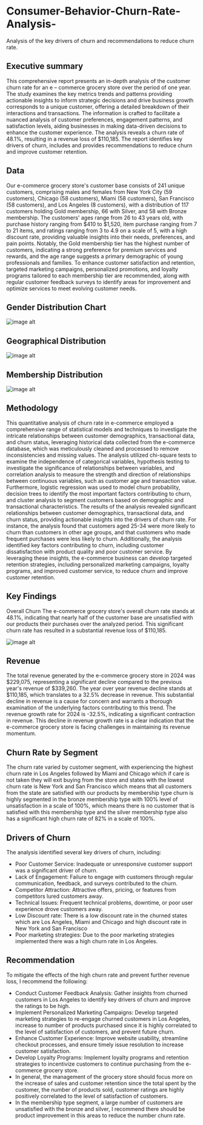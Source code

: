 # Consumer-Behavior-Churn-Rate-Analysis-
Analysis of the key drivers of churn and recommendations to reduce churn rate.

## Executive summary
This comprehensive report presents an in-depth analysis of the customer churn rate for an e – commerce grocery store over the period of one year. The study examines the key metrics trends and patterns providing actionable insights to inform strategic decisions and drive business growth corresponds to a unique customer, offering a detailed breakdown of their interactions and transactions. The information is crafted to facilitate a nuanced analysis of customer preferences, engagement patterns, and satisfaction levels, aiding businesses in making data-driven decisions to enhance the customer experience. The analysis reveals a churn rate of 48.1%, resulting in a revenue loss of $110,185. The report identifies key drivers of churn, includes and provides recommendations to reduce churn and improve customer retention.

## Data 
Our e-commerce grocery store's customer base consists of 241 unique customers, comprising males and females from New York City (59 customers), Chicago (58 customers), Miami (58 customers), San Francisco (58 customers), and Los Angeles (8 customers), with a distribution of 117 customers holding Gold membership, 66 with Silver, and 58 with Bronze membership. The customers' ages range from 26 to 43 years old, with purchase history ranging from $410 to $1,520, item purchase ranging from 7 to 21 items, and ratings ranging from 3 to 4.9 on a scale of 5, with a high discount rate, providing valuable insights into their needs, preferences, and pain points. Notably, the Gold membership tier has the highest number of customers, indicating a strong preference for premium services and rewards, and the age range suggests a primary demographic of young professionals and families. To enhance customer satisfaction and retention, targeted marketing campaigns, personalized promotions, and loyalty programs tailored to each membership tier are recommended, along with regular customer feedback surveys to identify areas for improvement and optimize services to meet evolving customer needs.

## Gender Distribution Chart
![image alt](https://github.com/viko00216/Consumer-Behavior-Churn-Rate-Analysis-/blob/12ea0a8d3e9651aa3b02658935683ae7e6d3e42d/Screenshot%20(47).png)

## Geographical Distribution
![image alt](https://github.com/viko00216/Consumer-Behavior-Churn-Rate-Analysis-/blob/12ea0a8d3e9651aa3b02658935683ae7e6d3e42d/Screenshot%20(47).png)

## Membership Distribution
![image alt](https://github.com/viko00216/Consumer-Behavior-Churn-Rate-Analysis-/blob/12ea0a8d3e9651aa3b02658935683ae7e6d3e42d/Screenshot%20(47).png)

## Methodology
This quantitative analysis of churn rate in e-commerce employed a comprehensive range of statistical models and techniques to investigate the intricate relationships between customer demographics, transactional data, and churn status, leveraging historical data collected from the e-commerce database, which was meticulously cleaned and processed to remove inconsistencies and missing values. The analysis utilized chi-square tests to examine the independence of categorical variables, hypothesis testing to investigate the significance of relationships between variables, and correlation analysis to measure the strength and direction of relationships between continuous variables, such as customer age and transaction value. Furthermore, logistic regression was used to model churn probability, decision trees to identify the most important factors contributing to churn, and cluster analysis to segment customers based on demographic and transactional characteristics. The results of the analysis revealed significant relationships between customer demographics, transactional data, and churn status, providing actionable insights into the drivers of churn rate. For instance, the analysis found that customers aged 25-34 were more likely to churn than customers in other age groups, and that customers who made frequent purchases were less likely to churn. Additionally, the analysis identified key factors contributing to churn, including customer dissatisfaction with product quality and poor customer service. By leveraging these insights, the e-commerce business can develop targeted retention strategies, including personalized marketing campaigns, loyalty programs, and improved customer service, to reduce churn and improve customer retention.

## Key Findings
Overall Churn 
The e-commerce grocery store's overall churn rate stands at 48.1%, indicating that nearly half of the customer base are unsatisfied with our products their purchases over the analyzed period. This significant churn rate has resulted in a substantial revenue loss of $110,185.

![image alt](https://github.com/viko00216/Consumer-Behavior-Churn-Rate-Analysis-/blob/12ea0a8d3e9651aa3b02658935683ae7e6d3e42d/Screenshot%20(47).png)

## Revenue
The total revenue generated by the e-commerce grocery store in 2024 was $229,075, representing a significant decline compared to the previous year's revenue of $339,260.
The year over year revenue decline stands at $110,185, which translates to a 32.5% decrease in revenue. This substantial decline in revenue is a cause for concern and warrants a thorough examination of the underlying factors contributing to this trend. The revenue growth rate for 2024 is -32.5%, indicating a significant contraction in revenue. This decline in revenue growth rate is a clear indication that the e-commerce grocery store is facing challenges in maintaining its revenue momentum.

## Churn Rate by Segment
The churn rate varied by customer segment, with experiencing the highest churn rate  in Los Angeles followed by Miami and Chicago which if care is not taken they will exit buying from the store and states with the lowest churn rate is New York and San Francisco which means that all customers from the  state are satisfied with our products by membership type churn is highly segmented in the bronze membership type with 100% level of unsatisfaction in a scale of 100%, which means there is no customer that is satisfied with this membership type  and the silver membership type also has a significant high churn rate of 82% in a scale of 100%.

## Drivers of Churn
The analysis identified several key drivers of churn, including:
- Poor Customer Service: Inadequate or unresponsive customer support was a significant driver of churn.
- Lack of Engagement: Failure to engage with customers through regular communication, feedback, and surveys contributed to the churn.
- Competitor Attraction: Attractive offers, pricing, or features from competitors lured customers away.
- Technical Issues: Frequent technical problems, downtime, or poor user experience drove customers away.
- Low Discount rate: There is a low discount rate in the churned states which are Los Angeles, Miami and Chicago and high discount rate in New York and San Francisco 
- Poor marketing strategies: Due to the poor marketing strategies implemented there was a high churn rate in Los Angeles.

## Recommendation
To mitigate the effects of the high churn rate and prevent further revenue loss, I recommend the following:
-	Conduct Customer Feedback Analysis: Gather insights from churned customers in Los Angeles to identify key drivers of churn and improve the ratings to be high.
- Implement Personalized Marketing Campaigns: Develop targeted marketing strategies to re-engage churned customers in Los Angeles, increase to number of products purchased since it is highly correlated to the level of satisfaction of customers, and prevent future churn.
- Enhance Customer Experience: Improve website usability, streamline checkout processes, and ensure timely issue resolution to increase customer satisfaction.
- Develop Loyalty Programs: Implement loyalty programs and retention strategies to incentivize customers to continue purchasing from the e-commerce grocery store.
- In general, the management of the grocery store should focus more on the increase of sales and customer retention since the total spent by the customer, the number of products sold, customer ratings are highly positively correlated to the level of satisfaction of customers.
-	In the membership type segment, a large number of customers are unsatisfied with the bronze and silver, I recommend there should be product improvement in this areas to reduce the number churn rate. 

